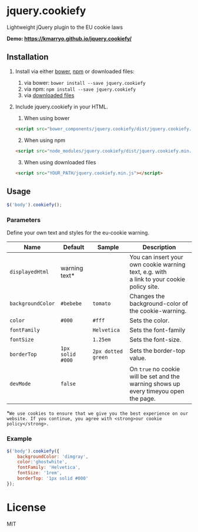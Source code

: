 # jquery.cookiefy
Lightweight jQuery plugin to the EU cookie laws

**Demo: https://kmarryo.github.io/jquery.cookiefy/**

## Installation

1. Install via either [bower](http://bower.io/), [npm](https://www.npmjs.com/) or downloaded files:
    1. via bower: `bower install --save jquery.cookiefy`
    2. via npm: `npm install --save jquery.cookiefy`
    3. via [downloaded files](https://github.com/kmarryo/jquery.cookiefy/zipball/master)

2. Include jquery.cookiefy in your HTML.
    1. When using bower
    ```html
    <script src="bower_components/jquery.cookiefy/dist/jquery.cookiefy.min.js"></script>
    ```
    2. When using npm
    ```html
    <script src="node_modules/jquery.cookiefy/dist/jquery.cookiefy.min.js"></script>
    ```
    3. When using downloaded files
    ```html
    <script src="YOUR_PATH/jquery.cookiefy.min.js"></script>
    ```

## Usage

```JavaScript
$('body').cookiefy();
```

### Parameters
Define your own text and styles for the eu-cookie warning.

| Name | Default | Sample | Description |
|---|---|---|---|
| `displayedHtml` | warning text* |  | You can insert your own cookie warning text, e.g. with<br> a link to your cookie policy site. |
| `backgroundColor` | `#bebebe` | `tomato` | Changes the background-color of the cookie-warning. |
| `color` | `#000` | `#fff` | Sets the color. |
| `fontFamily` | | `Helvetica` | Sets the font-family |
| `fontSize` |  | `1.25em` | Sets the font-size. |
| `borderTop` | `1px solid #000` | `2px dotted green` | Sets the border-top value. |
| `devMode` | `false`  |  | On `true` no cookie will be set and the warning shows up<br> every timeyou open the page.  |

*`We use cookies to ensure that we give you the best experience on our website. If you continue, you agree with <strong>our cookie policy</strong>.`

### Example
```JavaScript
$('body').cookiefy({
    backgroundColor: 'dimgray',
    color:'ghostwhite',
    fontFamily: 'Helvetica',
    fontSize: '1rem',
    borderTop: '1px solid #000'
});
```


# License
MIT